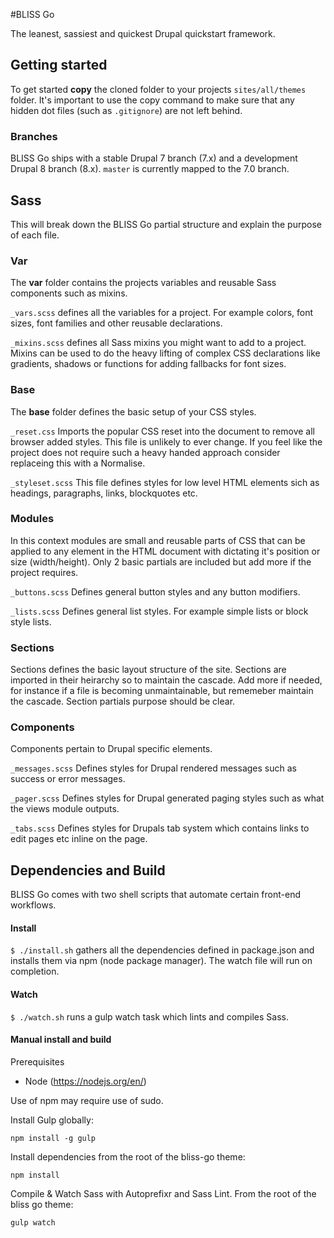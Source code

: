 #BLISS Go

The leanest, sassiest and quickest Drupal quickstart framework.

## Getting started

To get started **copy** the cloned folder to your projects `sites/all/themes` folder. It's important to use the copy command to make sure that any hidden dot files (such as `.gitignore`) are not left behind.


### Branches

BLISS Go ships with a stable Drupal 7 branch (7.x) and a development Drupal 8 branch (8.x). `master` is currently mapped to the 7.0 branch.

## Sass

This will break down the BLISS Go partial structure and explain the purpose of each file.

### Var

The **var** folder contains the projects variables and reusable Sass components such as mixins.

`_vars.scss` defines all the variables for a project. For example colors, font sizes, font families and other reusable declarations.

`_mixins.scss` defines all Sass mixins you might want to add to a project. Mixins can be used to do the heavy lifting of complex CSS declarations like gradients, shadows or functions for adding fallbacks for font sizes.

### Base

The **base** folder defines the basic setup of your CSS styles.

`_reset.css` Imports the popular CSS reset into the document to remove all browser added styles. This file is unlikely to ever change. If you feel like the project does not require such a heavy handed approach consider replaceing this with a Normalise.

`_styleset.scss` This file defines styles for low level HTML elements sich as headings, paragraphs, links, blockquotes etc.

### Modules

In this context modules are small and reusable parts of CSS that can be applied to any element in the HTML document with dictating it's position or size (width/height). Only 2 basic partials are included but add more if the project requires.

`_buttons.scss` Defines general button styles and any button modifiers.

`_lists.scss` Defines general list styles. For example simple lists or block style lists.

### Sections

Sections defines the basic layout structure of the site. Sections are imported in their heirarchy so to maintain the cascade. Add more if needed, for instance if a file is becoming unmaintainable, but rememeber maintain the cascade. Section partials purpose should be clear.

### Components

Components pertain to Drupal specific elements.

`_messages.scss` Defines styles for Drupal rendered messages such as success or error messages.

`_pager.scss` Defines styles for Drupal generated paging styles such as what the views module outputs.

`_tabs.scss` Defines styles for Drupals tab system which contains links to edit pages etc inline on the page.

## Dependencies and Build

BLISS Go comes with two shell scripts that automate certain front-end workflows.

#### Install

`$ ./install.sh` gathers all the dependencies defined in package.json and installs them via npm (node package manager). The watch file will run on completion.

#### Watch

`$ ./watch.sh` runs a gulp watch task which lints and compiles Sass.

#### Manual install and build

Prerequisites
- Node (https://nodejs.org/en/)

Use of npm may require use of sudo.

Install Gulp globally:
```
npm install -g gulp
```
Install dependencies from the root of the bliss-go theme:
```
npm install
```
Compile & Watch Sass with Autoprefixr and Sass Lint.
From the root of the bliss go theme:
```
gulp watch
```

